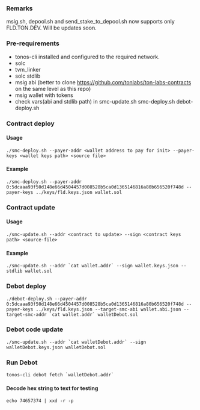 ### Remarks

msig.sh, depool.sh and send_stake_to_depool.sh now supports only FLD.TON.DEV. 
Will be updates soon.

### Pre-requirements

- tonos-cli installed and configured to the required network. 
- solc
- tvm_linker
- solc stdlib
- msig abi (better to clone https://github.com/tonlabs/ton-labs-contracts on the same level as this repo)
- msig wallet with tokens
- check vars(abi and stdlib path) in smc-update.sh smc-deploy.sh debot-deploy.sh

### Contract deploy

#### Usage
```
./smc-deploy.sh --payer-addr <wallet address to pay for init> --payer-keys <wallet keys path> <source file>
```

#### Example
```
./smc-deploy.sh --payer-addr 0:5dcaaa93f50d148e66d4504457d008528b5ca0d1365146816a80b656520f748d --payer-keys ../keys/fld.keys.json wallet.sol
```

### Contract update

#### Usage
```
./smc-update.sh --addr <contract to update> --sign <contract keys path> <source-file>
```

#### Example
```
./smc-update.sh --addr `cat wallet.addr` --sign wallet.keys.json --stdlib wallet.sol
```

### Debot deploy
```
./debot-deploy.sh --payer-addr 0:5dcaaa93f50d148e66d4504457d008528b5ca0d1365146816a80b656520f748d --payer-keys ../keys/fld.keys.json --target-smc-abi wallet.abi.json --target-smc-addr `cat wallet.addr` walletDebot.sol
```

### Debot code update
```
./smc-update.sh --addr `cat walletDebot.addr` --sign walletDebot.keys.json walletDebot.sol
```

### Run Debot
```
tonos-cli debot fetch `walletDebot.addr`
```

#### Decode hex string to text for testing
```
echo 74657374 | xxd -r -p
```

